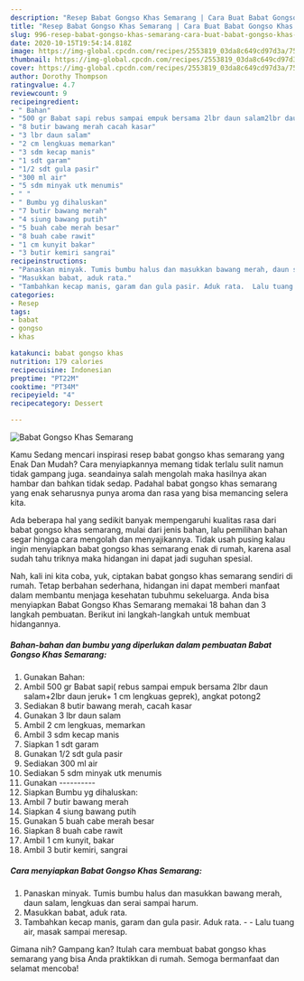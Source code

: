 ```yaml
---
description: "Resep Babat Gongso Khas Semarang | Cara Buat Babat Gongso Khas Semarang Yang Menggugah Selera"
title: "Resep Babat Gongso Khas Semarang | Cara Buat Babat Gongso Khas Semarang Yang Menggugah Selera"
slug: 996-resep-babat-gongso-khas-semarang-cara-buat-babat-gongso-khas-semarang-yang-menggugah-selera
date: 2020-10-15T19:54:14.818Z
image: https://img-global.cpcdn.com/recipes/2553819_03da8c649cd97d3a/751x532cq70/babat-gongso-khas-semarang-foto-resep-utama.jpg
thumbnail: https://img-global.cpcdn.com/recipes/2553819_03da8c649cd97d3a/751x532cq70/babat-gongso-khas-semarang-foto-resep-utama.jpg
cover: https://img-global.cpcdn.com/recipes/2553819_03da8c649cd97d3a/751x532cq70/babat-gongso-khas-semarang-foto-resep-utama.jpg
author: Dorothy Thompson
ratingvalue: 4.7
reviewcount: 9
recipeingredient:
- " Bahan"
- "500 gr Babat sapi rebus sampai empuk bersama 2lbr daun salam2lbr daun jeruk 1 cm lengkuas geprek angkat potong2"
- "8 butir bawang merah cacah kasar"
- "3 lbr daun salam"
- "2 cm lengkuas memarkan"
- "3 sdm kecap manis"
- "1 sdt garam"
- "1/2 sdt gula pasir"
- "300 ml air"
- "5 sdm minyak utk menumis"
- " "
- " Bumbu yg dihaluskan"
- "7 butir bawang merah"
- "4 siung bawang putih"
- "5 buah cabe merah besar"
- "8 buah cabe rawit"
- "1 cm kunyit bakar"
- "3 butir kemiri sangrai"
recipeinstructions:
- "Panaskan minyak. Tumis bumbu halus dan masukkan bawang merah, daun salam, lengkuas dan serai sampai harum."
- "Masukkan babat, aduk rata."
- "Tambahkan kecap manis, garam dan gula pasir. Aduk rata.  Lalu tuang air, masak sampai meresap."
categories:
- Resep
tags:
- babat
- gongso
- khas

katakunci: babat gongso khas 
nutrition: 179 calories
recipecuisine: Indonesian
preptime: "PT22M"
cooktime: "PT34M"
recipeyield: "4"
recipecategory: Dessert

---
```



![Babat Gongso Khas Semarang](https://img-global.cpcdn.com/recipes/2553819_03da8c649cd97d3a/751x532cq70/babat-gongso-khas-semarang-foto-resep-utama.jpg)

Kamu Sedang mencari inspirasi resep babat gongso khas semarang yang Enak Dan Mudah? Cara menyiapkannya memang tidak terlalu sulit namun tidak gampang juga. seandainya salah mengolah maka hasilnya akan hambar dan bahkan tidak sedap. Padahal babat gongso khas semarang yang enak seharusnya punya aroma dan rasa yang bisa memancing selera kita.



Ada beberapa hal yang sedikit banyak mempengaruhi kualitas rasa dari babat gongso khas semarang, mulai dari jenis bahan, lalu pemilihan bahan segar hingga cara mengolah dan menyajikannya. Tidak usah pusing kalau ingin menyiapkan babat gongso khas semarang enak di rumah, karena asal sudah tahu triknya maka hidangan ini dapat jadi suguhan spesial.


Nah, kali ini kita coba, yuk, ciptakan babat gongso khas semarang sendiri di rumah. Tetap berbahan sederhana, hidangan ini dapat memberi manfaat dalam membantu menjaga kesehatan tubuhmu sekeluarga. Anda bisa menyiapkan Babat Gongso Khas Semarang memakai 18 bahan dan 3 langkah pembuatan. Berikut ini langkah-langkah untuk membuat hidangannya.

<!--inarticleads1-->

##### Bahan-bahan dan bumbu yang diperlukan dalam pembuatan Babat Gongso Khas Semarang:

1. Gunakan  Bahan:
1. Ambil 500 gr Babat sapi( rebus sampai empuk bersama 2lbr daun salam+2lbr daun jeruk+ 1 cm lengkuas geprek), angkat potong2
1. Sediakan 8 butir bawang merah, cacah kasar
1. Gunakan 3 lbr daun salam
1. Ambil 2 cm lengkuas, memarkan
1. Ambil 3 sdm kecap manis
1. Siapkan 1 sdt garam
1. Gunakan 1/2 sdt gula pasir
1. Sediakan 300 ml air
1. Sediakan 5 sdm minyak utk menumis
1. Gunakan  ----------
1. Siapkan  Bumbu yg dihaluskan:
1. Ambil 7 butir bawang merah
1. Siapkan 4 siung bawang putih
1. Gunakan 5 buah cabe merah besar
1. Siapkan 8 buah cabe rawit
1. Ambil 1 cm kunyit, bakar
1. Ambil 3 butir kemiri, sangrai




<!--inarticleads2-->

##### Cara menyiapkan Babat Gongso Khas Semarang:

1. Panaskan minyak. Tumis bumbu halus dan masukkan bawang merah, daun salam, lengkuas dan serai sampai harum.
1. Masukkan babat, aduk rata.
1. Tambahkan kecap manis, garam dan gula pasir. Aduk rata. -  - Lalu tuang air, masak sampai meresap.




Gimana nih? Gampang kan? Itulah cara membuat babat gongso khas semarang yang bisa Anda praktikkan di rumah. Semoga bermanfaat dan selamat mencoba!
